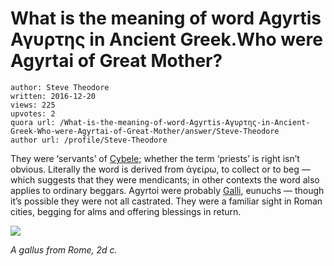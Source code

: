 # What is the meaning of word Agyrtis Αγυρτης in Ancient Greek.Who were Agyrtai of Great Mother?

	author: Steve Theodore
	written: 2016-12-20
	views: 225
	upvotes: 2
	quora url: /What-is-the-meaning-of-word-Agyrtis-Αγυρτης-in-Ancient-Greek-Who-were-Agyrtai-of-Great-Mother/answer/Steve-Theodore
	author url: /profile/Steve-Theodore


They were ‘servants’ of [Cybele;](https://en.wikipedia.org/wiki/Cybele) whether the term ‘priests’ is right isn’t obvious. Literally the word is derived from ἀγείρω, to collect or to beg — which suggests that they were mendicants; in other contexts the word also applies to ordinary beggars. Agyrtoi were probably [Galli](https://en.wikipedia.org/wiki/Galli), eunuchs — though it’s possible they were not all castrated. They were a familiar sight in Roman cities, begging for alms and offering blessings in return.

![](https://qph.fs.quoracdn.net/main-qimg-a62d34e7b5a86b3e20134c7bda9d2264-c)

_A gallus from Rome, 2d c._ 

